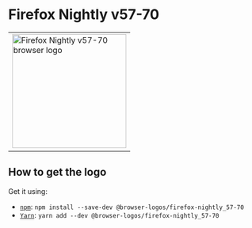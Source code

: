 Firefox Nightly v57-70
======================

<!-- markdownlint-disable line-length no-inline-html -->
<table>
    <tr height=240>
        <td>
            <a href="https://github.com/alrra/browser-logos/tree/9932719dbdfe8769e41875a0f46246ba766451ad/src/archive/firefox-nightly_57-70">
                <img width=230 src="https://raw.githubusercontent.com/alrra/browser-logos/9932719dbdfe8769e41875a0f46246ba766451ad/src/archive/firefox-nightly_57-70/firefox-nightly_57-70_512x512.png" alt="Firefox Nightly v57-70 browser logo">
            </a>
        </td>
    </tr>
</table>
<!-- markdownlint-enable line-length no-inline-html -->

How to get the logo
-------------------

Get it using:

* [`npm`][npm]: `npm install --save-dev @browser-logos/firefox-nightly_57-70`
* [`Yarn`][yarn]: `yarn add --dev @browser-logos/firefox-nightly_57-70`

<!-- Link labels: -->

[npm]: https://www.npmjs.com/
[yarn]: https://yarnpkg.com/
